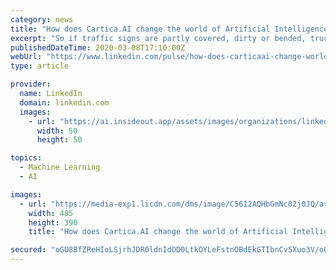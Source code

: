 ```yaml
---
category: news
title: "How does Cartica.AI change the world of Artificial Intelligence?"
excerpt: "So if traffic signs are partly covered, dirty or bended, trucks have a odd load, pedestrians are particularly small or tall or they wear different clothing, that is a problem for traditional neural networks. As a solution more cases have to been taught as an attempt to cover mostly all possible edge cases. Traditional deep learning requires ..."
publishedDateTime: 2020-03-08T17:10:00Z
webUrl: "https://www.linkedin.com/pulse/how-does-carticaai-change-world-artificial-dr-karl-thomas-neumann"
type: article

provider:
  name: LinkedIn
  domain: linkedin.com
  images:
    - url: "https://ai.insideout.app/assets/images/organizations/linkedin.com-50x50.jpg"
      width: 50
      height: 50

topics:
  - Machine Learning
  - AI

images:
  - url: "https://media-exp1.licdn.com/dms/image/C5612AQHbGmNc02j0JQ/article-cover_image-shrink_600_2000/0?e=1590624000&v=beta&t=0IFQyP9TYpTYIIzH8YNV3ZBzBQbHIq_vhRDZUatx9ug"
    width: 485
    height: 390
    title: "How does Cartica.AI change the world of Artificial Intelligence?"

secured: "oGU8BfZReHIoLSjrhJDR0ldnIdOD0LtkOYLeFstnOBdEkGTIbnCv5Xuo3V/oOOJwdhC64DPH1rz7TPt/GuPuwOQ6gBs8QiraF7JYaaEEAeHX/RBrDzN864HcVgP50N+BYC8tMULo4kmZUXxelYkyZJmbi3fqloGblwqGpVYF85Sf6eRMiQMyK3lqQ9oga3SZl7ePe5jhtxjgocY5T0fYLrEbt9A64TVLIq5AwJGejIRtUhtEVi9NXCaiYr6GvS2fBeN1zOp7PUnlgbNZm7WY9BLYPi+gQurJ4oQ1MddFz8DMaStYpeSXa3Qnfgiqmwox;qg7gcSuoMRXSGpOauFqJaA=="
---
```


